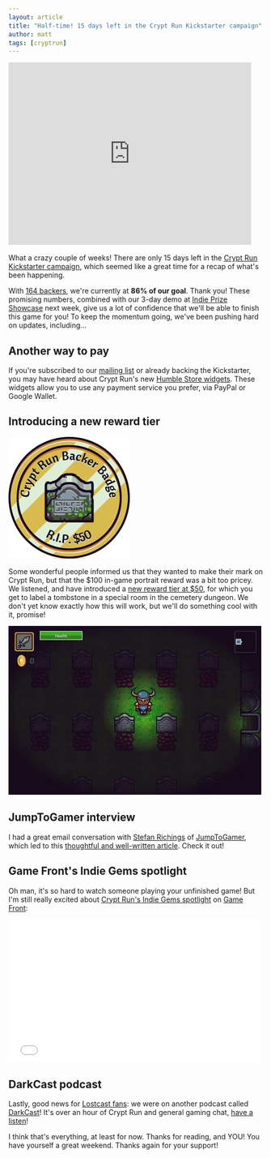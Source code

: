```yaml
---
layout: article
title: "Half-time! 15 days left in the Crypt Run Kickstarter campaign"
author: matt
tags: [cryptrun]
---
```

<div class="full-frame">
	<iframe width="480" height="360" src="http://www.kickstarter.com/projects/richtaur/crypt-run-death-is-just-the-beginning/widget/video.html" frameborder="0"> </iframe>
</div>

What a crazy couple of weeks! There are only 15 days left in the [Crypt Run Kickstarter campaign](http://www.kickstarter.com/projects/richtaur/crypt-run-death-is-just-the-beginning), which seemed like a great time for a recap of what's been happening.

With [164 backers](http://www.kickstarter.com/projects/richtaur/crypt-run-death-is-just-the-beginning/backers), we're currently at **86% of our goal**. Thank you! These promising numbers, combined with our 3-day demo at [Indie Prize Showcase](http://www.indieprize.org/games/index.html) next week, give us a lot of confidence that we'll be able to finish this game for you! To keep the momentum going, we've been pushing hard on updates, including…

## Another way to pay

If you're subscribed to our [mailing list](/mailing-list/) or already backing the Kickstarter, you may have heard about Crypt Run's new [Humble Store widgets](http://www.cryptrun.com/buy/). These widgets allow you to use any payment service you prefer, via PayPal or Google Wallet.

## Introducing a new reward tier

<div class="full-frame">
	<a href="http://www.kickstarter.com/projects/richtaur/crypt-run-death-is-just-the-beginning">
		<img alt="Crypt Run tombstones" src="/media/images/posts/cryptRun/ks/badge50.png" width="240" height="240">
	</a>
</div>

Some wonderful people informed us that they wanted to make their mark on Crypt Run, but that the $100 in-game portrait reward was a bit too pricey. We listened, and have introduced a [new reward tier at $50](http://www.kickstarter.com/projects/richtaur/crypt-run-death-is-just-the-beginning/posts/547611), for which you get to label a tombstone in a special room in the cemetery dungeon. We don't yet know exactly how this will work, but we'll do something cool with it, promise!

<div class="full-frame">
	<a href="http://www.kickstarter.com/projects/richtaur/crypt-run-death-is-just-the-beginning">
		<img alt="Crypt Run tombstones" src="/media/images/posts/cryptRun/ks/tombs.jpg" width="500" height="333">
	</a>
</div>

## JumpToGamer interview

I had a great email conversation with [Stefan Richings](https://twitter.com/StefanAnthonyy) of [JumpToGamer](http://www.jumptogamer.com/), which led to this [thoughtful and well-written article](http://www.jumptogamer.com/crypt-run-qa/). Check it out!

## Game Front's Indie Gems spotlight

Oh man, it's so hard to watch someone playing your unfinished game! But I'm still really excited about [Crypt Run's Indie Gems spotlight](http://www.gamefront.com/indie-gems-crypt-run-defies-death-but-not-for-long/) on [Game Front](http://www.gamefront.com/):

<div class="full-frame">
	<iframe width="500" height="281" src="//www.youtube.com/embed/H4FKx4_UMi4" frameborder="0"> </iframe>
</div>

## DarkCast podcast

Lastly, good news for [Lostcast fans](/lostcast/): we were on another podcast called [DarkCast](http://www.darkstation.com/darkcast/)! It's over an hour of Crypt Run and general gaming chat, [have a listen](http://www.darkstation.com/darkcast/dci-ep-02-how-to-loose-a-decade/)!

I think that's everything, at least for now. Thanks for reading, and YOU! You have yourself a great weekend. Thanks again for your support!
